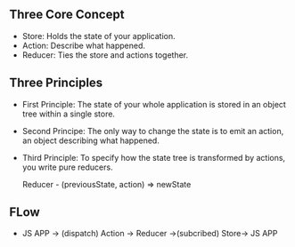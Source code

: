 ## Three Core Concept

- Store: Holds the state of your application.
- Action: Describe what happened.
- Reducer: Ties the store and actions together.

## Three Principles

- First Principle: The state of your whole application is stored in an object tree within a single store.
- Second Principe: The only way to change the state is to emit an action, an object describing what happened.
- Third Principle: To specify how the state tree is transformed by actions, you write pure reducers.

    Reducer - (previousState, action) => newState


## FLow

- JS APP -> (dispatch) Action -> Reducer ->(subcribed) Store-> JS APP